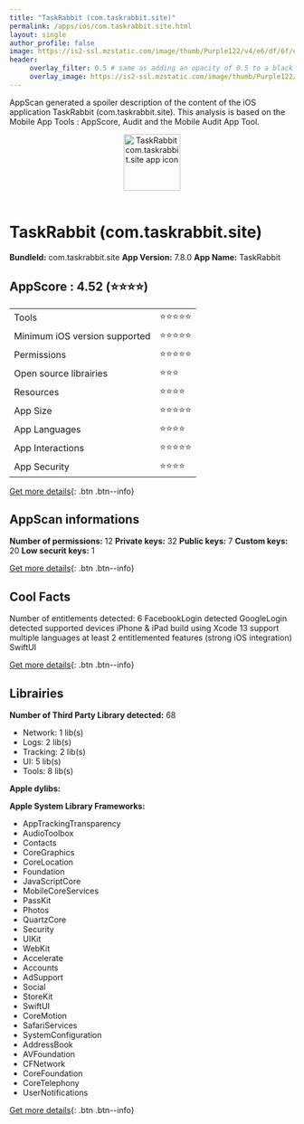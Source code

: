 ```yaml
---
title: "TaskRabbit (com.taskrabbit.site)"
permalink: /apps/ios/com.taskrabbit.site.html
layout: single
author_profile: false
image: https://is2-ssl.mzstatic.com/image/thumb/Purple122/v4/e6/df/6f/e6df6f50-a3c5-3e29-3dd0-665c47b41cff/AppIcon-1x_U007emarketing-0-10-0-85-220.png/512x512bb.jpg
header: 
     overlay_filter: 0.5 # same as adding an opacity of 0.5 to a black background
     overlay_image: https://is2-ssl.mzstatic.com/image/thumb/Purple122/v4/e6/df/6f/e6df6f50-a3c5-3e29-3dd0-665c47b41cff/AppIcon-1x_U007emarketing-0-10-0-85-220.png/512x512bb.jpg
---
```

AppScan generated a spoiler description of the content of the iOS application TaskRabbit (com.taskrabbit.site). This analysis is based on the Mobile App Tools : AppScore, Audit and the Mobile Audit App Tool.

  
  
<div style="text-align: center;"><img src="https://is2-ssl.mzstatic.com/image/thumb/Purple122/v4/e6/df/6f/e6df6f50-a3c5-3e29-3dd0-665c47b41cff/AppIcon-1x_U007emarketing-0-10-0-85-220.png/512x512bb.jpg" width="100" height="100" alt="TaskRabbit com.taskrabbit.site app icon"></div></br>
  
# TaskRabbit (com.taskrabbit.site)

**BundleId:** com.taskrabbit.site
**App Version:** 7.8.0
**App Name:** TaskRabbit


## AppScore : 4.52 (⭐️⭐️⭐️⭐️) 

<table>
<tr><td> Tools </td><td> ⭐️⭐️⭐️⭐️⭐️ </td></tr>
<tr><td> Minimum iOS version supported </td><td> ⭐️⭐️⭐️⭐️⭐️ </td></tr>
<tr><td> Permissions </td><td> ⭐️⭐️⭐️⭐️⭐️ </td></tr>
<tr><td> Open source librairies </td><td> ⭐️⭐️⭐️ </td></tr>
<tr><td> Resources </td><td> ⭐️⭐️⭐️⭐️ </td></tr>
<tr><td> App Size </td><td> ⭐️⭐️⭐️⭐️⭐️ </td></tr>
<tr><td> App Languages </td><td> ⭐️⭐️⭐️⭐️ </td></tr>
<tr><td> App Interactions </td><td> ⭐️⭐️⭐️⭐️⭐️ </td></tr>
<tr><td> App Security </td><td> ⭐️⭐️⭐️⭐️ </td></tr>
</table>

[Get more details](/pricing.html){: .btn .btn--info}  
  
## AppScan informations 

**Number of permissions:** 12
**Private keys:** 32
**Public keys:** 7
**Custom keys:** 20
**Low securit keys:** 1
  
[Get more details](/pricing.html){: .btn .btn--info}

## Cool Facts

Number of entitlements detected: 6
FacebookLogin detected
GoogleLogin detected
supported devices iPhone & iPad
build using Xcode 13
support multiple languages
at least 2 entitlemented features (strong iOS integration)
SwiftUI
  
[Get more details](/pricing.html){: .btn .btn--info}

## Librairies 
**Number of Third Party Library detected:** 68
- Network: 1 lib(s)
- Logs: 2 lib(s)
- Tracking: 2 lib(s)
- UI: 5 lib(s)
- Tools: 8 lib(s)

**Apple dylibs:**


**Apple System Library Frameworks:**
- AppTrackingTransparency
- AudioToolbox
- Contacts
- CoreGraphics
- CoreLocation
- Foundation
- JavaScriptCore
- MobileCoreServices
- PassKit
- Photos
- QuartzCore
- Security
- UIKit
- WebKit
- Accelerate
- Accounts
- AdSupport
- Social
- StoreKit
- SwiftUI
- CoreMotion
- SafariServices
- SystemConfiguration
- AddressBook
- AVFoundation
- CFNetwork
- CoreFoundation
- CoreTelephony
- UserNotifications


  
[Get more details](/pricing.html){: .btn .btn--info}


